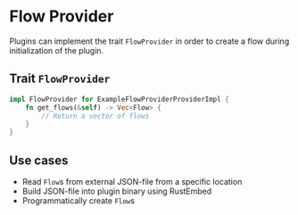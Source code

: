 # Flow Provider

Plugins can implement the trait `FlowProvider` in order to create a flow during initialization of the
plugin.

## Trait `FlowProvider`

```rust
impl FlowProvider for ExampleFlowProviderProviderImpl {
    fn get_flows(&self) -> Vec<Flow> {
        // Return a vector of flows
    }
}
```

## Use cases

* Read `Flow`s from external JSON-file from a specific location
* Build JSON-file into plugin binary using RustEmbed
* Programmatically create `Flow`s
